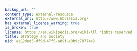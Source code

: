 ```yaml
---
backup_url: ''
content_type: external-resource
external_url: http://www.hbrsasia.org/
has_external_license_warning: true
is_broken: true
license: https://en.wikipedia.org/wiki/All_rights_reserved
title: Strategy and Society
uid: ee19ded5-df9d-47f5-a89f-e0b9c78774a9
---
```

